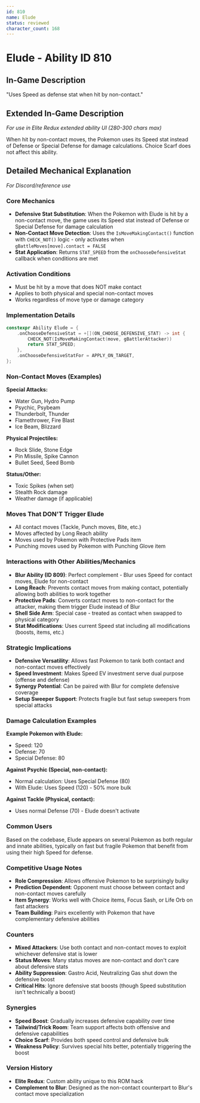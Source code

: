 ```yaml
---
id: 810
name: Elude
status: reviewed
character_count: 168
---
```


# Elude - Ability ID 810

## In-Game Description
"Uses Speed as defense stat when hit by non-contact."

## Extended In-Game Description
*For use in Elite Redux extended ability UI (280-300 chars max)*

When hit by non-contact moves, the Pokemon uses its Speed stat instead of Defense or Special Defense for damage calculations. Choice Scarf does not affect this ability.

## Detailed Mechanical Explanation
*For Discord/reference use*

### Core Mechanics
- **Defensive Stat Substitution**: When the Pokemon with Elude is hit by a non-contact move, the game uses its Speed stat instead of Defense or Special Defense for damage calculation
- **Non-Contact Move Detection**: Uses the `IsMoveMakingContact()` function with `CHECK_NOT()` logic - only activates when `gBattleMoves[move].contact = FALSE`
- **Stat Application**: Returns `STAT_SPEED` from the `onChooseDefensiveStat` callback when conditions are met

### Activation Conditions
- Must be hit by a move that does NOT make contact
- Applies to both physical and special non-contact moves
- Works regardless of move type or damage category

### Implementation Details
```cpp
constexpr Ability Elude = {
    .onChooseDefensiveStat = +[](ON_CHOOSE_DEFENSIVE_STAT) -> int {
        CHECK_NOT(IsMoveMakingContact(move, gBattlerAttacker))
        return STAT_SPEED;
    },
    .onChooseDefensiveStatFor = APPLY_ON_TARGET,
};
```

### Non-Contact Moves (Examples)
**Special Attacks:**
- Water Gun, Hydro Pump
- Psychic, Psybeam
- Thunderbolt, Thunder
- Flamethrower, Fire Blast
- Ice Beam, Blizzard

**Physical Projectiles:**
- Rock Slide, Stone Edge
- Pin Missile, Spike Cannon
- Bullet Seed, Seed Bomb

**Status/Other:**
- Toxic Spikes (when set)
- Stealth Rock damage
- Weather damage (if applicable)

### Moves That DON'T Trigger Elude
- All contact moves (Tackle, Punch moves, Bite, etc.)
- Moves affected by Long Reach ability
- Moves used by Pokemon with Protective Pads item
- Punching moves used by Pokemon with Punching Glove item

### Interactions with Other Abilities/Mechanics
- **Blur Ability (ID 809)**: Perfect complement - Blur uses Speed for contact moves, Elude for non-contact
- **Long Reach**: Prevents contact moves from making contact, potentially allowing both abilities to work together
- **Protective Pads**: Converts contact moves to non-contact for the attacker, making them trigger Elude instead of Blur
- **Shell Side Arm**: Special case - treated as contact when swapped to physical category
- **Stat Modifications**: Uses current Speed stat including all modifications (boosts, items, etc.)

### Strategic Implications
- **Defensive Versatility**: Allows fast Pokemon to tank both contact and non-contact moves effectively
- **Speed Investment**: Makes Speed EV investment serve dual purpose (offense and defense)
- **Synergy Potential**: Can be paired with Blur for complete defensive coverage
- **Setup Sweeper Support**: Protects fragile but fast setup sweepers from special attacks

### Damage Calculation Examples
**Example Pokemon with Elude:**
- Speed: 120
- Defense: 70  
- Special Defense: 80

**Against Psychic (Special, non-contact):**
- Normal calculation: Uses Special Defense (80)
- With Elude: Uses Speed (120) - 50% more bulk

**Against Tackle (Physical, contact):**
- Uses normal Defense (70) - Elude doesn't activate

### Common Users
Based on the codebase, Elude appears on several Pokemon as both regular and innate abilities, typically on fast but fragile Pokemon that benefit from using their high Speed for defense.

### Competitive Usage Notes
- **Role Compression**: Allows offensive Pokemon to be surprisingly bulky
- **Prediction Dependent**: Opponent must choose between contact and non-contact moves carefully
- **Item Synergy**: Works well with Choice items, Focus Sash, or Life Orb on fast attackers
- **Team Building**: Pairs excellently with Pokemon that have complementary defensive abilities

### Counters
- **Mixed Attackers**: Use both contact and non-contact moves to exploit whichever defensive stat is lower
- **Status Moves**: Many status moves are non-contact and don't care about defensive stats
- **Ability Suppression**: Gastro Acid, Neutralizing Gas shut down the defensive boost
- **Critical Hits**: Ignore defensive stat boosts (though Speed substitution isn't technically a boost)

### Synergies
- **Speed Boost**: Gradually increases defensive capability over time
- **Tailwind/Trick Room**: Team support affects both offensive and defensive capabilities
- **Choice Scarf**: Provides both speed control and defensive bulk
- **Weakness Policy**: Survives special hits better, potentially triggering the boost

### Version History
- **Elite Redux**: Custom ability unique to this ROM hack
- **Complement to Blur**: Designed as the non-contact counterpart to Blur's contact move specialization